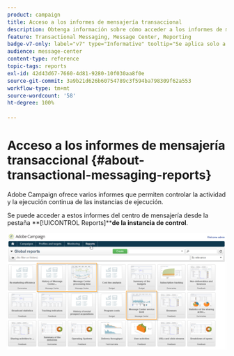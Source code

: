 ```yaml
---
product: campaign
title: Acceso a los informes de mensajería transaccional
description: Obtenga información sobre cómo acceder a los informes de mensajería transaccional de Adobe Campaign Classic
feature: Transactional Messaging, Message Center, Reporting
badge-v7-only: label="v7" type="Informative" tooltip="Se aplica solo a Campaign Classic v7"
audience: message-center
content-type: reference
topic-tags: reports
exl-id: 42d43d67-7660-4d81-9280-10f030aa8f0e
source-git-commit: 3a9b21d626b60754789c3f594ba798309f62a553
workflow-type: tm+mt
source-wordcount: '58'
ht-degree: 100%

---
```


# Acceso a los informes de mensajería transaccional {#about-transactional-messaging-reports}



Adobe Campaign ofrece varios informes que permiten controlar la actividad y la ejecución continua de las instancias de ejecución.

Se puede acceder a estos informes del centro de mensajería desde la pestaña **[!UICONTROL Reports]****de la instancia de control**.

![](assets/messagecenter_reporting_002.png)
